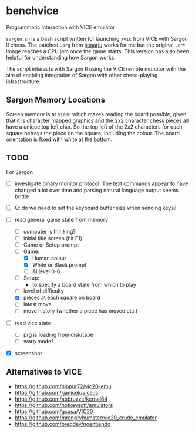 # benchvice

Programmatic interaction with VICE emulator

`sargon.sh` is a bash script written for launching `xvic` from VICE with Sargon II chess. The patched `.prg` from [jamarju](https://github.com/jamarju/vic20-sargon-ii-chess) works for me but the original `.crt` image reaches a CPU jam once the game starts. This version has also been helpful for understanding how Sargon works. 

The script interacts with Sargon II using the VICE remote montitor with the aim of enabling integration of Sargon with other chess-playing infrastructure.

## Sargon Memory Locations

Screen memory is at `$1e00` which makes reading the board possible, given that it is character mapped graphics and the 2x2 character chess pieces all have a unique top left char. So the top left of the 2x2 characters for each square betrays the piece on the square, including the colour. The board orientation is fixed with white at the bottom.



## TODO

For Sargon

* [ ] investigate binary monitor protocol. The text commands appear to have changed a lot over time and parsing natural language output seems brittle
* [ ] Q: do we need to set the keyboard buffer size when sending keys? 
* [ ] read general game state from memory
    * [ ] computer is thinking?
    * [ ] initial title screen (hit F1)
    * [ ] Game or Setup prompt
    * [ ] Game: 
      * [x] Human colour
      * [x] White or Black prompt
      * [ ] AI level 0-6
    * [ ] Setup: 
        * to specify a board state from which to play
    * [ ] level of difficulty
    * [x] pieces at each square on board
    * [ ] latest move
    * [ ] move history (whether a piece has moved etc.)
* [ ] read vice state
    * [ ] prg is loading from disk/tape
    * [ ] warp mode? 
* [x] screenshot


## Alternatives to VICE

* https://github.com/nippur72/vic20-emu
* https://github.com/rjanicek/vice.js
* https://github.com/abbruzze/kernal64
* https://github.com/hotkeysoft/emulators
* https://github.com/gcasa/VIC20
* https://github.com/mrangryhumster/vic20_crude_emulator
* https://github.com/breqdev/noentiendo

